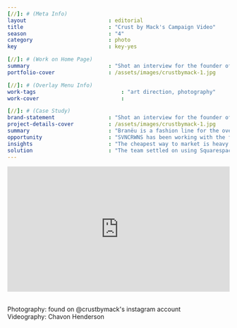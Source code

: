 ```yaml
---
[//]: # (Meta Info)
layout                          : editorial
title 					        : "Crust by Mack's Campaign Video"
season				            : "4"
category						: photo
key 							: key-yes

[//]: # (Work on Home Page)
summary                         : "Shot an interview for the founder of Crust by Mack to share new goals for the brand"
portfolio-cover					: /assets/images/crustbymack-1.jpg

[//]: # (Overlay Menu Info)
work-tags 							: "art direction, photography"
work-cover							:

[//]: # (Case Study)
brand-statement 				: "Shot an interview for the founder of Crust by Mack to share new goals for the brand"
project-details-cover 			: /assets/images/crustbymack-1.jpg
summary							: "Branëu is a fashion line for the overachievers and early adopters.  The concept originally came in 2015.  After careful detail and planning, Branëu releases it’s first collection F/W 2018."
opportunity                     : "SVNCRWNS has been working with the founder for Branëu on several other ventures.  When this concept was on the table, we jumped on it.  We saw an opportunity to design a simple user experience that we could build on in time as the brand starts to see growth."
insights 						: "The cheapest way to market is heavy marketing of original content and navigating your potential users to an e-commerce platform to convert.  Digital is the main channel to connect with audience, the e-commerce option was an easier entry to market, providing analytics to help drive decision making."
solution 						: "The team settled on using Squarespace for its e-commerce support and ease of admin backend.  Our goal is to setup our clients with great tools that they can manage.  We design the tools, we manage the use, and then we leverage the tools to drive to market better, faster and more often."
---
```


<div style="padding:56.25% 0 0 0;position:relative;"><iframe src="https://player.vimeo.com/video/298410448?portrait=0" style="position:absolute;top:0;left:0;width:100%;height:100%;" frameborder="0" webkitallowfullscreen mozallowfullscreen allowfullscreen></iframe></div><script src="https://player.vimeo.com/api/player.js"></script>

<br/>

Photography: found on @crustbymack's instagram account <br/> Videography: Chavon Henderson